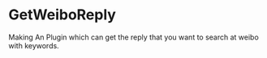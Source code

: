 # GetWeiboReply

Making An Plugin which can get the reply that you want to search at weibo with keywords.
